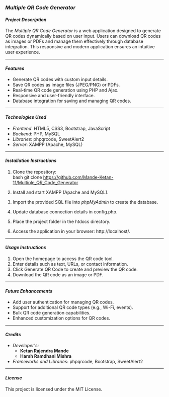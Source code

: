 ### *Multiple QR Code Generator*

#### *Project Description*  
The *Multiple QR Code Generator* is a web application designed to generate QR codes dynamically based on user input. Users can download QR codes as images or PDFs and manage them effectively through database integration. This responsive and modern application ensures an intuitive user experience.

---

#### *Features*  
- Generate QR codes with custom input details.  
- Save QR codes as image files (JPEG/PNG) or PDFs.  
- Real-time QR code generation using PHP and Ajax.  
- Responsive and user-friendly interface.  
- Database integration for saving and managing QR codes.  

---

#### *Technologies Used*  
- *Frontend*: HTML5, CSS3, Bootstrap, JavaScript  
- *Backend*: PHP, MySQL  
- *Libraries*: phpqrcode, SweetAlert2  
- *Server*: XAMPP (Apache, MySQL)  

---

#### *Installation Instructions*  
1. Clone the repository:  
   bash
   git clone https://github.com/Mande-Ketan-11/Multiple_QR_Code_Generator
     
2. Install and start XAMPP (Apache and MySQL).  
3. Import the provided SQL file into *phpMyAdmin* to create the database.  
4. Update database connection details in config.php.  
5. Place the project folder in the htdocs directory.  
6. Access the application in your browser: http://localhost/<project-folder>.  

---

#### *Usage Instructions*  
1. Open the homepage to access the QR code tool.  
2. Enter details such as text, URLs, or contact information.  
3. Click Generate QR Code to create and preview the QR code.  
4. Download the QR code as an image or PDF.  

---

#### *Future Enhancements*  
- Add user authentication for managing QR codes.  
- Support for additional QR code types (e.g., Wi-Fi, events).  
- Bulk QR code generation capabilities.  
- Enhanced customization options for QR codes.  

---

#### *Credits*  
- *Developer's:*
  - **Ketan Rajendra Mande**
  - **Harsh Ramdhani Mishra**  
- *Frameworks and Libraries*: phpqrcode, Bootstrap, SweetAlert2  

---

#### *License*  
This project is licensed under the MIT License.
